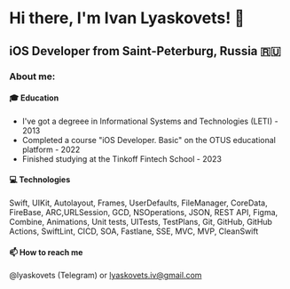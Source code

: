 # Hi there, I'm Ivan Lyaskovets! 👋
## iOS Developer from Saint-Peterburg, Russia 🇷🇺

### About me:

#### 🎓 Education
- I've got a degreee in Informational Systems and Technologies (LETI) - 2013
- Completed a course "iOS Developer. Basic" on the OTUS educational platform - 2022
- Finished studying at the Tinkoff Fintech School - 2023

#### 💻 Technologies
Swift, UIKit, Autolayout, Frames, UserDefaults, FileManager, CoreData, FireBase, ARC,URLSession, GCD, NSOperations, JSON, REST API, Figma, Combine, Animations, Unit tests, UITests, TestPlans, Git, GitHub, GitHub Actions, SwiftLint, CICD, SOA, Fastlane, SSE, MVC, MVP, CleanSwift

#### 📫 How to reach me 
@lyaskovets (Telegram) or lyaskovets.iv@gmail.com
